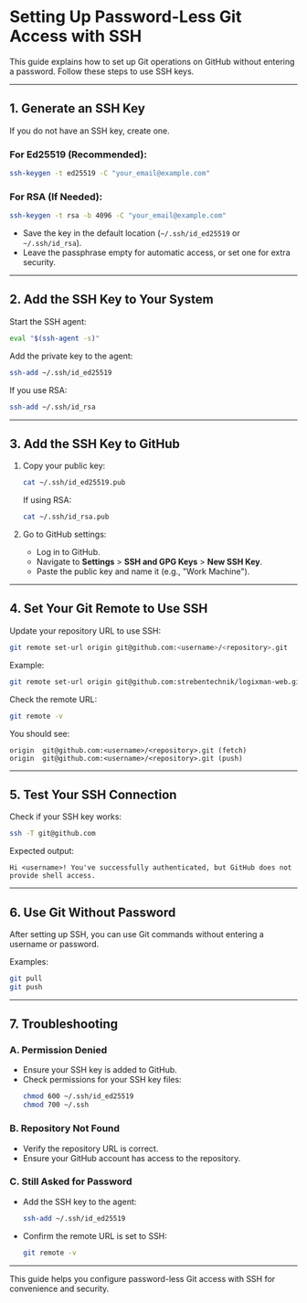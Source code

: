 # Setting Up Password-Less Git Access with SSH

This guide explains how to set up Git operations on GitHub without entering a password. Follow these steps to use SSH keys.

---

## **1. Generate an SSH Key**

If you do not have an SSH key, create one.

### For Ed25519 (Recommended):
```bash
ssh-keygen -t ed25519 -C "your_email@example.com"
```

### For RSA (If Needed):
```bash
ssh-keygen -t rsa -b 4096 -C "your_email@example.com"
```

- Save the key in the default location (`~/.ssh/id_ed25519` or `~/.ssh/id_rsa`).
- Leave the passphrase empty for automatic access, or set one for extra security.

---

## **2. Add the SSH Key to Your System**

Start the SSH agent:
```bash
eval "$(ssh-agent -s)"
```

Add the private key to the agent:
```bash
ssh-add ~/.ssh/id_ed25519
```

If you use RSA:
```bash
ssh-add ~/.ssh/id_rsa
```

---

## **3. Add the SSH Key to GitHub**

1. Copy your public key:
   ```bash
   cat ~/.ssh/id_ed25519.pub
   ```
   If using RSA:
   ```bash
   cat ~/.ssh/id_rsa.pub
   ```

2. Go to GitHub settings:
   - Log in to GitHub.
   - Navigate to **Settings** > **SSH and GPG Keys** > **New SSH Key**.
   - Paste the public key and name it (e.g., "Work Machine").

---

## **4. Set Your Git Remote to Use SSH**

Update your repository URL to use SSH:
```bash
git remote set-url origin git@github.com:<username>/<repository>.git
```

Example:
```bash
git remote set-url origin git@github.com:strebentechnik/logixman-web.git
```

Check the remote URL:
```bash
git remote -v
```

You should see:
```
origin  git@github.com:<username>/<repository>.git (fetch)
origin  git@github.com:<username>/<repository>.git (push)
```

---

## **5. Test Your SSH Connection**

Check if your SSH key works:
```bash
ssh -T git@github.com
```

Expected output:
```
Hi <username>! You've successfully authenticated, but GitHub does not provide shell access.
```

---

## **6. Use Git Without Password**

After setting up SSH, you can use Git commands without entering a username or password.

Examples:
```bash
git pull
git push
```

---

## **7. Troubleshooting**

### **A. Permission Denied**
- Ensure your SSH key is added to GitHub.
- Check permissions for your SSH key files:
  ```bash
  chmod 600 ~/.ssh/id_ed25519
  chmod 700 ~/.ssh
  ```

### **B. Repository Not Found**
- Verify the repository URL is correct.
- Ensure your GitHub account has access to the repository.

### **C. Still Asked for Password**
- Add the SSH key to the agent:
  ```bash
  ssh-add ~/.ssh/id_ed25519
  ```
- Confirm the remote URL is set to SSH:
  ```bash
  git remote -v
  ```

---

This guide helps you configure password-less Git access with SSH for convenience and security.

